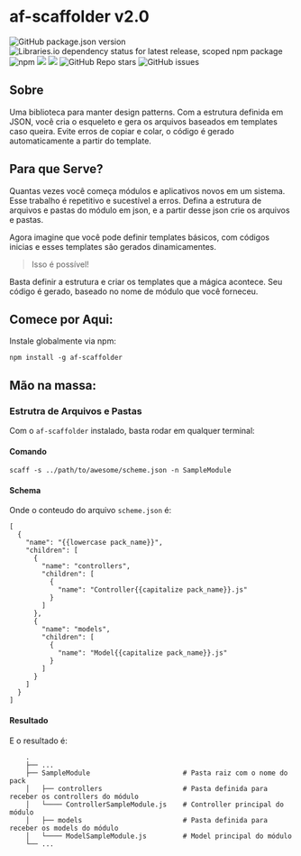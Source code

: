 # af-scaffolder v2.0
![GitHub package.json version](https://img.shields.io/github/package-json/v/maviniciuus/af-scaffolder)
![Libraries.io dependency status for latest release, scoped npm package](https://img.shields.io/librariesio/release/npm/af-scaffolder) ![npm](https://img.shields.io/npm/dy/af-scaffolder) 
[![](https://img.shields.io/github/languages/code-size/badges/shields.svg)](https://github.com/maviniciuus/af-scaffolder) 
[![](https://img.shields.io/github/last-commit/google/skia.svg)](https://github.com/maviniciuus/af-scaffolder) 
![GitHub Repo stars](https://img.shields.io/github/stars/maviniciuus/af-scaffolder)
![GitHub issues](https://img.shields.io/github/issues/maviniciuus/af-scaffolder)


## Sobre
Uma biblioteca para manter design patterns. Com a estrutura definida em JSON, você cria o esqueleto e gera os arquivos baseados em templates caso queira. Evite erros de copiar e colar, o código é gerado automaticamente a partir do template.

## Para que Serve?
Quantas vezes você começa módulos e aplicativos novos em um sistema. Esse trabalho é repetitivo e sucestível a erros. Defina a estrutura de arquivos e pastas do módulo em json, e a partir desse json crie os arquivos e pastas.

Agora imagine que você pode definir templates básicos, com códigos inicias e esses templates são gerados dinamicamentes.

> Isso é possível!

Basta definir a estrutura e criar os templates que a mágica acontece. Seu código é gerado, baseado no nome de módulo que você forneceu.

## Comece por Aqui:
Instale globalmente via npm:
```
npm install -g af-scaffolder
```

## Mão na massa:

### Estrutra de Arquivos e Pastas
Com o `af-scaffolder` instalado, basta rodar em qualquer terminal:
#### Comando
```
scaff -s ../path/to/awesome/scheme.json -n SampleModule
```
#### Schema
Onde o conteudo do arquivo `scheme.json` é:
```
[
  {
    "name": "{{lowercase pack_name}}",
    "children": [
      {
        "name": "controllers",
        "children": [
          {
            "name": "Controller{{capitalize pack_name}}.js"
          }
        ]
      },
      {
        "name": "models",
        "children": [
          {
            "name": "Model{{capitalize pack_name}}.js"
          }
        ]
      }
    ]
  }
]
```
#### Resultado
E o resultado é:
```
    .
    ├── ...
    ├── SampleModule                       # Pasta raiz com o nome do pack
    │   ├── controllers                    # Pasta definida para receber os controllers do módulo
    │   └──── ControllerSampleModule.js    # Controller principal do módulo
    │   ├── models                         # Pasta definida para receber os models do módulo
    │   └──── ModelSampleModule.js         # Model principal do módulo
    └── ...
```
